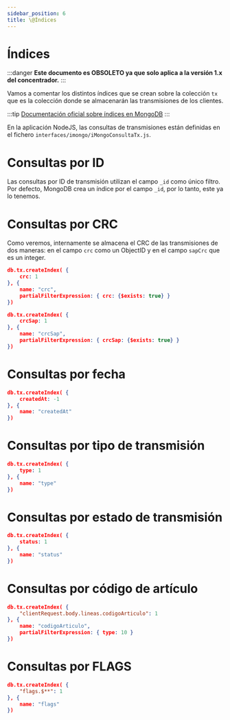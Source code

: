 ```yaml
---
sidebar_position: 6
title: \@Índices
---
```


# Índices

:::danger
**Este documento es OBSOLETO ya que solo aplica a la versión 1.x del concentrador.**
:::

Vamos a comentar los distintos índices que se crean sobre la colección `tx` que es la colección donde se almacenarán las transmisiones de los clientes.

:::tip
[Documentación oficial sobre índices en MongoDB](https://docs.mongodb.com/manual/indexes/)
:::

En la aplicación NodeJS, las consultas de transmisiones están definidas en el fichero `interfaces/imongo/iMongoConsultaTx.js`.

# Consultas por ID
Las consultas por ID de transmisión utilizan el campo `_id` como único filtro.
Por defecto, MongoDB crea un índice por el campo `_id`, por lo tanto, este ya lo tenemos.

# Consultas por CRC
Como veremos, internamente se almacena el CRC de las transmisiones de dos maneras: en el campo `crc` como un ObjectID y en el campo `sapCrc` que es un integer.

```json
db.tx.createIndex( {
	crc: 1
}, {
	name: "crc",
	partialFilterExpression: { crc: {$exists: true} }
})
```

```json
db.tx.createIndex( {
	crcSap: 1
}, {
	name: "crcSap",
	partialFilterExpression: { crcSap: {$exists: true} }
})
```


# Consultas por fecha
```json
db.tx.createIndex( {
    createdAt: -1
}, {
    name: "createdAt"
})
```

# Consultas por tipo de transmisión
```json
db.tx.createIndex( {
    type: 1
}, {
    name: "type"
})
```

# Consultas por estado de transmisión
```json
db.tx.createIndex( {
    status: 1
}, {
    name: "status"
})
```

# Consultas por código de artículo
```json
db.tx.createIndex( {
    "clientRequest.body.lineas.codigoArticulo": 1
}, {
    name: "codigoArticulo",
    partialFilterExpression: { type: 10 }
})
```

# Consultas por FLAGS
```json
db.tx.createIndex( {
    "flags.$**": 1
}, {
    name: "flags"
})
```